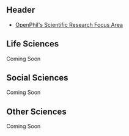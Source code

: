 <!-- TITLE: Improving Scientific Research -->
<!-- SUBTITLE: A quick summary of Science -->

## Header

* [OpenPhil's Scientific Research Focus Area](https://www.openphilanthropy.org/focus/scientific-research)

## Life Sciences

Coming Soon

## Social Sciences

Coming Soon

## Other Sciences

Coming Soon